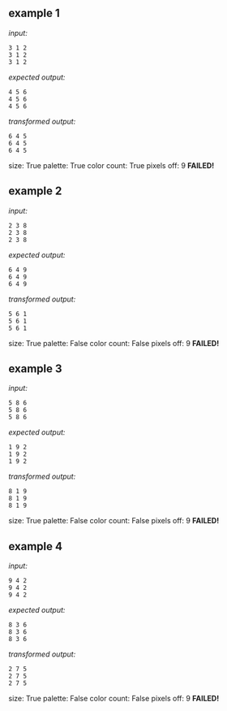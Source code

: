 
## example 1
*input:*
```
3 1 2
3 1 2
3 1 2
```
*expected output:*
```
4 5 6
4 5 6
4 5 6
```
*transformed output:*
```
6 4 5
6 4 5
6 4 5
```
size: True
palette: True
color count: True
pixels off: 9
**FAILED!**

## example 2
*input:*
```
2 3 8
2 3 8
2 3 8
```
*expected output:*
```
6 4 9
6 4 9
6 4 9
```
*transformed output:*
```
5 6 1
5 6 1
5 6 1
```
size: True
palette: False
color count: False
pixels off: 9
**FAILED!**

## example 3
*input:*
```
5 8 6
5 8 6
5 8 6
```
*expected output:*
```
1 9 2
1 9 2
1 9 2
```
*transformed output:*
```
8 1 9
8 1 9
8 1 9
```
size: True
palette: False
color count: False
pixels off: 9
**FAILED!**

## example 4
*input:*
```
9 4 2
9 4 2
9 4 2
```
*expected output:*
```
8 3 6
8 3 6
8 3 6
```
*transformed output:*
```
2 7 5
2 7 5
2 7 5
```
size: True
palette: False
color count: False
pixels off: 9
**FAILED!**
